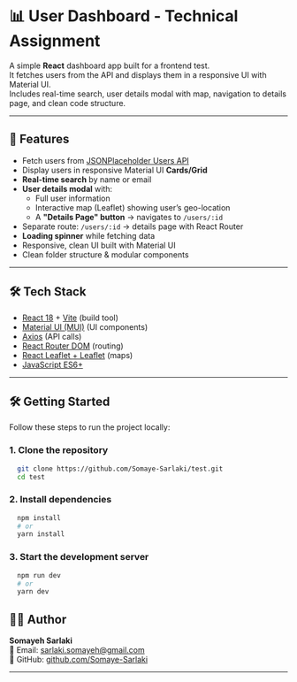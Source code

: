 # 📊 User Dashboard - Technical Assignment

A simple **React** dashboard app built for a frontend test.  
It fetches users from the API and displays them in a responsive UI with Material UI.  
Includes real-time search, user details modal with map, navigation to details page, and clean code structure.

---

## 🚀 Features

- Fetch users from [JSONPlaceholder Users API](https://jsonplaceholder.typicode.com/users)
- Display users in responsive Material UI **Cards/Grid**
- **Real-time search** by name or email
- **User details modal** with:
  - Full user information
  - Interactive map (Leaflet) showing user’s geo-location
  - A **"Details Page" button** → navigates to `/users/:id`
- Separate route: `/users/:id` → details page with React Router
- **Loading spinner** while fetching data
- Responsive, clean UI built with Material UI
- Clean folder structure & modular components

---

## 🛠️ Tech Stack

- [React 18](https://react.dev/) + [Vite](https://vitejs.dev/) (build tool)
- [Material UI (MUI)](https://mui.com/) (UI components)
- [Axios](https://axios-http.com/) (API calls)
- [React Router DOM](https://reactrouter.com/) (routing)
- [React Leaflet + Leaflet](https://react-leaflet.js.org/) (maps)
- [JavaScript ES6+](https://developer.mozilla.org/en-US/docs/Web/JavaScript)

---

## 🛠 Getting Started

Follow these steps to run the project locally:

### 1. Clone the repository

```bash
  git clone https://github.com/Somaye-Sarlaki/test.git
  cd test
```

### 2. Install dependencies

```bash
  npm install
  # or
  yarn install
```

### 3. Start the development server

```bash
  npm run dev
  # or
  yarn dev
```

## 👩‍💻 Author

**Somayeh Sarlaki**  
📧 Email: [sarlaki.somayeh@gmail.com](mailto:sarlaki.somayeh@gmail.com)  
🔗 GitHub: [github.com/Somaye-Sarlaki](https://github.com/Somaye-Sarlaki)

---
